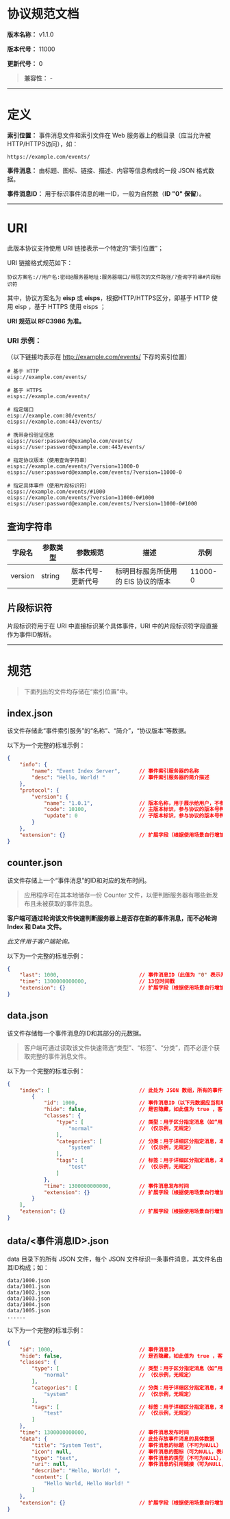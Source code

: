 # 协议规范文档

**版本名称：** v1.1.0

**版本代号：** 11000

**更新代号：** 0

> **兼容性：** -

---

# 定义

**索引位置：** 事件消息文件和索引文件在 Web 服务器上的根目录（应当允许被HTTP/HTTPS访问），如：

```text
https://example.com/events/
```

**事件消息：** 由标题、图标、链接、描述、内容等信息构成的一段 JSON 格式数据。

**事件消息ID：** 用于标识事件消息的唯一ID，一般为自然数（**ID "0" 保留**）。

---

# URI

此版本协议支持使用 URI 链接表示一个特定的“索引位置”；

URI 链接格式规范如下：

```text
协议方案名://用户名:密码@服务器地址:服务器端口/带层次的文件路径/?查询字符串#片段标识符
```

其中，协议方案名为 **eisp** 或 **eisps**，根据HTTP/HTTPS区分，即基于 HTTP 使用 eisp ，基于 HTTPS 使用 eisps ；

**URI 规范以 RFC3986 为准。**

### URI 示例：

（以下链接均表示在 http://example.com/events/ 下存的索引位置）

```text
# 基于 HTTP
eisp://example.com/events/

# 基于 HTTPS
eisps://example.com/events/

# 指定端口
eisp://example.com:80/events/
eisps://example.com:443/events/

# 携带身份验证信息
eisps://user:password@example.com/events/
eisps://user:password@example.com:443/events/

# 指定协议版本（使用查询字符串）
eisps://example.com/events/?version=11000-0
eisps://user:password@example.com/events/?version=11000-0

# 指定具体事件（使用片段标识符）
eisps://example.com/events/#1000
eisps://example.com/events/?version=11000-0#1000
eisps://user:password@example.com/events/?version=11000-0#1000
```

## 查询字符串

| 字段名 | 参数类型 | 参数规范 | 描述 | 示例 | 
| ------ | -------- | -------- | ---- | ---- |
| version | string | 版本代号-更新代号 | 标明目标服务所使用的 EIS 协议的版本 | 11000-0 |

## 片段标识符

片段标识符用于在 URI 中直接标识某个具体事件，URI 中的片段标识符字段直接作为事件ID解析。

---

# 规范

> 下面列出的文件均存储在“索引位置”中。

## index.json

该文件存储此“事件索引服务”的“名称”、“简介”，“协议版本”等数据。

以下为一个完整的标准示例：

```json
{
    "info": {
        "name": "Event Index Server",      // 事件索引服务器的名称
        "desc": "Hello, World! "           // 事件索引服务器的简介描述
    },
    "protocol": {
        "version": {
            "name": "1.0.1",               // 版本名称，用于展示给用户，不参与版本号判断
            "code": 10100,                 // 主版本标识，参与协议的版本号判断
            "update": 0                    // 子版本标识，参与协议的版本号判断（应先判断主版本标识）
        }
    },
    "extension": {}                        // 扩展字段（根据使用场景自行增加，本协议不做规定）
}
```

## counter.json

该文件存储上一个“事件消息”的ID和对应的发布时间。

> 应用程序可在其本地储存一份 Counter 文件，以便判断服务器有哪些新发布且未被获取的事件消息。

**客户端可通过轮询该文件快速判断服务器上是否存在新的事件消息，而不必轮询 Index 和 Data 文件。**

*此文件用于客户端轮询。*

以下为一个完整的标准示例：

```json
{
    "last": 1000,                          // 事件消息ID（此值为 "0" 表示系统没有任何事件消息）
    "time": 1300000000000,                 // 13位时间戳
    "extension": {}                        // 扩展字段（根据使用场景自行增加，本协议不做规定）
}
```

## data.json

该文件存储每一个事件消息的ID和其部分的元数据。

> 客户端可通过读取该文件快速筛选“类型”、“标签”、“分类”，而不必逐个获取完整的事件消息文件。

以下为一个完整的标准示例：

```json
{
    "index": [                             // 此处为 JSON 数组，所有的事件消息应当按照特定顺序在此列出
        {
            "id": 1000,                    // 事件消息ID（以下元数据应当和事件消息文件中的值一致）
            "hide": false,                 // 是否隐藏，如此值为 true ，客户端应当忽略该消息（无论标签分类是否匹配）；默认为 false
            "classes": {
                "type": [                  // 类型：用于区分指定消息（如“用户可读”，“程序可读”等），本协议不做规定；此处仅作示例；允许一条事件消息存在多个类型，可为空列表
                    "normal"               // （仅示例，无规定）
                ],
                "categories": [            // 分类：用于详细区分指定消息，本协议不做规定；此处仅作示例；允许一条事件消息存在多个分类，可为空列表
                    "system"               // （仅示例，无规定）
                ],
                "tags": [                  // 标签：用于详细区分指定消息，本协议不做规定；此处仅作示例；允许一条事件消息存在多个标签，可为空列表
                    "test"                 // （仅示例，无规定）
                ]
            },
            "time": 1300000000000,         // 事件消息发布时间
            "extension": {}                // 扩展字段（根据使用场景自行增加，本协议不做规定）
        }
    ],
    "extension": {}                        // 扩展字段（根据使用场景自行增加，本协议不做规定）
}
```

## data/<事件消息ID>.json

data 目录下的所有 JSON 文件，每个 JSON 文件标识一条事件消息，其文件名由其ID构成；如：

```text
data/1000.json
data/1001.json
data/1002.json
data/1003.json
data/1004.json
data/1005.json
......
```

以下为一个完整的标准示例：

```json
{
    "id": 1000,                            // 事件消息ID
    "hide": false,                         // 是否隐藏，如此值为 true ，客户端应当忽略该消息（无论标签分类是否匹配）；默认为 false
    "classes": {
        "type": [                          // 类型：用于区分指定消息（如“用户可读”，“程序可读”等），本协议不做规定；此处仅作示例；允许一条事件消息存在多个类型，可为空列表
            "normal"                       // （仅示例，无规定）
        ],
        "categories": [                    // 分类：用于详细区分指定消息，本协议不做规定；此处仅作示例；允许一条事件消息存在多个分类，可为空列表
            "system"                       // （仅示例，无规定）
        ],
        "tags": [                          // 标签：用于详细区分指定消息，本协议不做规定；此处仅作示例；允许一条事件消息存在多个标签，可为空列表
            "test"                         // （仅示例，无规定）
        ]
    },
    "time": 1300000000000,                 // 事件消息发布时间
    "data": {                              // 此处存放事件消息的具体数据
        "title": "System Test",            // 事件消息的标题（不可为NULL）
        "icon": null,                      // 事件消息的图标（可为NULL，表示没有图标）
        "type": "text",                    // 事件消息的类型（不可为NULL），用于表示正文内容的类型；可为任意类型，本协议不做详细规定，可根据使用场景自主区分（如“text”、“md”、“html”等）
        "uri": null,                       // 事件消息的引用链接（可为NULL，表示没有引用链接）；可为任意格式/协议，本协议不做详细规定，可根据使用场景自主区分（如将本协议用于“发布公告”时，这里可以是公告的链接等）
        "describe": "Hello, World! ",                                       // 事件消息的描述简介（不可为NULL）
        "content": [                                                        // 以换行符切割的事件消息正文数组（可为空）；按照一定的顺序排列，客户端在读取时应当自动在字符串之间添加换行符以合并为正文
            "Hello World, Hello World! "                                    // （仅示例，无规定）
        ]
    },
    "extension": {}                        // 扩展字段（根据使用场景自行增加，本协议不做规定）
}
```
